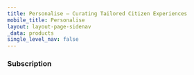 ```yaml
---
title: Personalise – Curating Tailored Citizen Experiences
mobile_title: Personalise
layout: layout-page-sidenav
_data: products
single_level_nav: false
---
```


### Subscription
